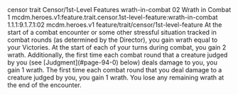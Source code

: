 <ability>
  <metadata>
    <class>censor</class>
    <feature_type>trait</feature_type>
    <file_dpath>Censor/1st-Level Features</file_dpath>
    <item_id>wrath-in-combat</item_id>
    <item_index>02</item_index>
    <item_name>Wrath in Combat</item_name>
    <level>1</level>
    <scc>mcdm.heroes.v1:feature.trait.censor.1st-level-feature:wrath-in-combat</scc>
    <scdc>1.1.1:9.1.7.1:02</scdc>
    <source>mcdm.heroes.v1</source>
    <type>feature/trait/censor/1st-level-feature</type>
  </metadata>
  <effects>
    <effect type="mundane">At the start of a combat encounter or some other stressful situation tracked in combat rounds (as determined by the Director), you gain wrath equal to your Victories. At the start of each of your turns during combat, you gain 2 wrath.
Additionally, the first time each combat round that a creature judged by you (see [Judgment](#page-94-0) below) deals damage to you, you gain 1 wrath. The first time each combat round that you deal damage to a creature judged by you, you gain 1 wrath.
You lose any remaining wrath at the end of the encounter.</effect>
  </effects>
</ability>
